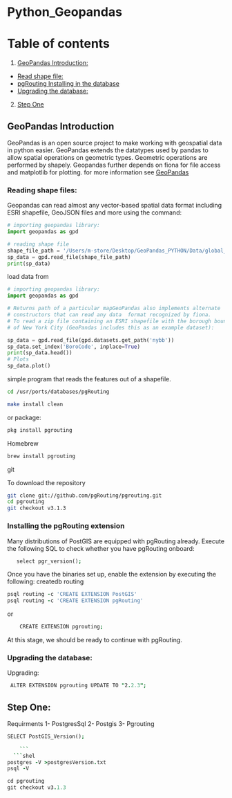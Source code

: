 # Python_Geopandas
# Table of contents
1. [GeoPandas Introduction:](#introduction)
- [Read shape file:](#read)
- [pgRouting Installing in the database](#ex)
- [Upgrading the database:](#up)
2. [Step One](#one)


## GeoPandas Introduction <a name="introduction"></a>
GeoPandas is an open source project to make working with geospatial data in python easier. GeoPandas extends the datatypes used by pandas to allow spatial operations on geometric types. Geometric operations are performed by shapely. Geopandas further depends on fiona for file access and matplotlib for plotting.
for more information see [GeoPandas](https://geopandas.org/)

### Reading shape files: <a name="read"></a>
Geopandas can read almost any vector-based spatial data format including ESRI shapefile, GeoJSON files and more using the command:

```python
# importing geopandas library:
import geopandas as gpd

# reading shape file
shape_file_path = '/Users/m-store/Desktop/GeoPandas_PYTHON/Data/global_24h.shp'
sp_data = gpd.read_file(shape_file_path)
print(sp_data)
```
load data from 
```python
# importing geopandas library:
import geopandas as gpd

# Returns path of a particular mapGeoPandas also implements alternate
# constructors that can read any data  format recognized by fiona.
# To read a zip file containing an ESRI shapefile with the borough boundaries
# of New York City (GeoPandas includes this as an example dataset):

sp_data = gpd.read_file(gpd.datasets.get_path('nybb'))
sp_data.set_index('BoroCode', inplace=True)
print(sp_data.head())
# Plots
sp_data.plot()

```
simple program that reads the features out of a shapefile.

```bash
cd /usr/ports/databases/pgRouting
```
```bash
make install clean
```
or package:
```bash
pkg install pgrouting
```
Homebrew
```bash
brew install pgrouting
```
git

To download the repository
```bash
git clone git://github.com/pgRouting/pgrouting.git
cd pgrouting
git checkout v3.1.3
```

### Installing the pgRouting extension<a name="ex"></a>
Many distributions of PostGIS are equipped with pgRouting already. Execute the following SQL to check whether you have pgRouting onboard:
```j
   select pgr_version();
   ```   
Once you have the binaries set up, enable the extension by executing the following:
createdb routing
```j
psql routing -c 'CREATE EXTENSION PostGIS'
psql routing -c 'CREATE EXTENSION pgRouting'
  ```
  or
```j
    CREATE EXTENSION pgrouting;
   ```
   At this stage, we should be ready to continue with pgRouting.
   
 ### Upgrading the database: <a name="up"></a>
   Upgrading:
  ```j 
   ALTER EXTENSION pgrouting UPDATE TO "2.2.3";
  ```
    
## Step One:<a name="one"></a>

Requirments 
1- PostgresSql
2- Postgis
3- Pgrouting
 ```j
 SELECT PostGIS_Version();
			
     ```
   ```shel   
postgres -V >postgresVersion.txt
psql -V

cd pgrouting
git checkout v3.1.3
  ```

